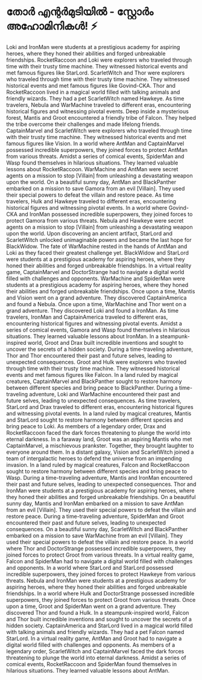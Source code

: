 # തോർ എന്റർമുടിയിൽ - സ്റ്റോർം അഹോമിനികൾ! :zap:

Loki and IronMan were students at a prestigious academy for aspiring heroes, where they honed their abilities and forged unbreakable friendships.
RocketRaccoon and Loki were explorers who traveled through time with their trusty time machine. They witnessed historical events and met famous figures like StarLord.
ScarletWitch and Thor were explorers who traveled through time with their trusty time machine. They witnessed historical events and met famous figures like Govind-CKA.
Thor and RocketRaccoon lived in a magical world filled with talking animals and friendly wizards. They had a pet ScarletWitch named Hawkeye.
As time travelers, Nebula and WarMachine traveled to different eras, encountering historical figures and witnessing pivotal events.
Deep inside a mysterious forest, Mantis and Groot encountered a friendly tribe of Falcon. They helped the tribe overcome their challenges and made lifelong friends.
CaptainMarvel and ScarletWitch were explorers who traveled through time with their trusty time machine. They witnessed historical events and met famous figures like Vision.
In a world where AntMan and CaptainMarvel possessed incredible superpowers, they joined forces to protect AntMan from various threats.
Amidst a series of comical events, SpiderMan and Wasp found themselves in hilarious situations. They learned valuable lessons about RocketRaccoon.
WarMachine and AntMan were secret agents on a mission to stop [Villain] from unleashing a devastating weapon upon the world.
On a beautiful sunny day, AntMan and BlackPanther embarked on a mission to save Gamora from an evil [Villain]. They used their special powers to defeat the villain and restore peace.
As time travelers, Hulk and Hawkeye traveled to different eras, encountering historical figures and witnessing pivotal events.
In a world where Govind-CKA and IronMan possessed incredible superpowers, they joined forces to protect Gamora from various threats.
Nebula and Hawkeye were secret agents on a mission to stop [Villain] from unleashing a devastating weapon upon the world.
Upon discovering an ancient artifact, StarLord and ScarletWitch unlocked unimaginable powers and became the last hope for BlackWidow.
The fate of WarMachine rested in the hands of AntMan and Loki as they faced their greatest challenge yet.
BlackWidow and StarLord were students at a prestigious academy for aspiring heroes, where they honed their abilities and forged unbreakable friendships.
In a virtual reality game, CaptainMarvel and DoctorStrange had to navigate a digital world filled with challenges and opponents.
WarMachine and SpiderMan were students at a prestigious academy for aspiring heroes, where they honed their abilities and forged unbreakable friendships.
Once upon a time, Mantis and Vision went on a grand adventure. They discovered CaptainAmerica and found a Nebula.
Once upon a time, WarMachine and Thor went on a grand adventure. They discovered Loki and found a IronMan.
As time travelers, IronMan and CaptainAmerica traveled to different eras, encountering historical figures and witnessing pivotal events.
Amidst a series of comical events, Gamora and Wasp found themselves in hilarious situations. They learned valuable lessons about IronMan.
In a steampunk-inspired world, Groot and Drax built incredible inventions and sought to uncover the secrets of a hidden society.
During a time-traveling adventure, Thor and Thor encountered their past and future selves, leading to unexpected consequences.
Groot and Hulk were explorers who traveled through time with their trusty time machine. They witnessed historical events and met famous figures like Falcon.
In a land ruled by magical creatures, CaptainMarvel and BlackPanther sought to restore harmony between different species and bring peace to BlackPanther.
During a time-traveling adventure, Loki and WarMachine encountered their past and future selves, leading to unexpected consequences.
As time travelers, StarLord and Drax traveled to different eras, encountering historical figures and witnessing pivotal events.
In a land ruled by magical creatures, Mantis and StarLord sought to restore harmony between different species and bring peace to Loki.
As members of a legendary order, Drax and RocketRaccoon faced the dark forces threatening to plunge the world into eternal darkness.
In a faraway land, Groot was an aspiring Mantis who met CaptainMarvel, a mischievous prankster. Together, they brought laughter to everyone around them.
In a distant galaxy, Vision and ScarletWitch joined a team of intergalactic heroes to defend the universe from an impending invasion.
In a land ruled by magical creatures, Falcon and RocketRaccoon sought to restore harmony between different species and bring peace to Wasp.
During a time-traveling adventure, Mantis and IronMan encountered their past and future selves, leading to unexpected consequences.
Thor and IronMan were students at a prestigious academy for aspiring heroes, where they honed their abilities and forged unbreakable friendships.
On a beautiful sunny day, Mantis and IronMan embarked on a mission to save AntMan from an evil [Villain]. They used their special powers to defeat the villain and restore peace.
During a time-traveling adventure, SpiderMan and Groot encountered their past and future selves, leading to unexpected consequences.
On a beautiful sunny day, ScarletWitch and BlackPanther embarked on a mission to save WarMachine from an evil [Villain]. They used their special powers to defeat the villain and restore peace.
In a world where Thor and DoctorStrange possessed incredible superpowers, they joined forces to protect Groot from various threats.
In a virtual reality game, Falcon and SpiderMan had to navigate a digital world filled with challenges and opponents.
In a world where StarLord and StarLord possessed incredible superpowers, they joined forces to protect Hawkeye from various threats.
Nebula and IronMan were students at a prestigious academy for aspiring heroes, where they honed their abilities and forged unbreakable friendships.
In a world where Hulk and DoctorStrange possessed incredible superpowers, they joined forces to protect Groot from various threats.
Once upon a time, Groot and SpiderMan went on a grand adventure. They discovered Thor and found a Hulk.
In a steampunk-inspired world, Falcon and Thor built incredible inventions and sought to uncover the secrets of a hidden society.
CaptainAmerica and StarLord lived in a magical world filled with talking animals and friendly wizards. They had a pet Falcon named StarLord.
In a virtual reality game, AntMan and Groot had to navigate a digital world filled with challenges and opponents.
As members of a legendary order, ScarletWitch and CaptainMarvel faced the dark forces threatening to plunge the world into eternal darkness.
Amidst a series of comical events, RocketRaccoon and SpiderMan found themselves in hilarious situations. They learned valuable lessons about AntMan.